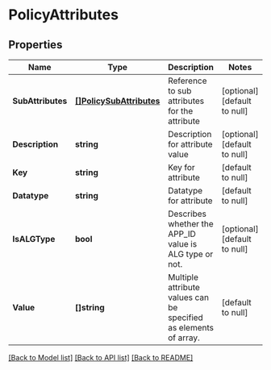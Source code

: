 # PolicyAttributes

## Properties
Name | Type | Description | Notes
------------ | ------------- | ------------- | -------------
**SubAttributes** | [**[]PolicySubAttributes**](PolicySubAttributes.md) | Reference to sub attributes for the attribute | [optional] [default to null]
**Description** | **string** | Description for attribute value | [optional] [default to null]
**Key** | **string** | Key for attribute | [default to null]
**Datatype** | **string** | Datatype for attribute | [default to null]
**IsALGType** | **bool** | Describes whether the APP_ID value is ALG type or not. | [optional] [default to null]
**Value** | **[]string** | Multiple attribute values can be specified as elements of array.  | [default to null]

[[Back to Model list]](../README.md#documentation-for-models) [[Back to API list]](../README.md#documentation-for-api-endpoints) [[Back to README]](../README.md)

